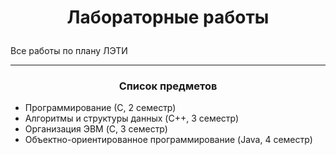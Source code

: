 # <p align = "center"> Лабораторные работы </p>

<p align = "left"> Все работы по плану ЛЭТИ</p>

---

### <p align = "center">Список предметов </p>

- Программирование (С, 2 семестр)
- Алгоритмы и структуры данных (C++, 3 семестр)
- Организация ЭВМ (C, 3 семестр)
- Объектно-ориентированное программирование (Java, 4 семестр)
